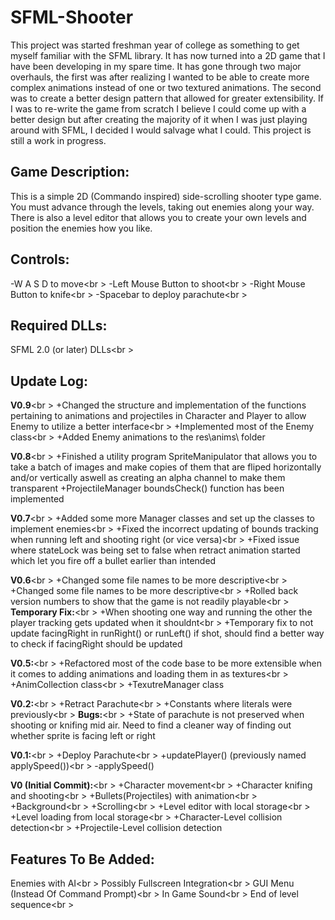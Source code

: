 SFML-Shooter
============
This project was started freshman year of college as something to get myself familiar with the SFML library. It has now 
turned into a 2D game that I have been developing in my spare time. It has gone through two major overhauls, the first 
was after realizing I wanted to be able to create more complex animations instead of one or two textured animations. 
The second was to create a better design pattern that allowed for greater extensibility. If I was to re-write the game
from scratch I believe I could come up with a better design but after creating the majority of it when I was just
playing around with SFML, I decided I would salvage what I could. This project is still a work in progress.

Game Description:
-----------------
This is a simple 2D (Commando inspired) side-scrolling shooter type game. You must advance through the levels, taking out
enemies along your way. There is also a level editor that allows you to create your own levels and position the enemies 
how you like.

Controls:
---------
-W A S D to move<br \>
-Left Mouse Button to shoot<br \>
-Right Mouse Button to knife<br \>
-Spacebar to deploy parachute<br \>

Required DLLs:
--------------
SFML 2.0 (or later) DLLs<br \>

Update Log:
-----------
**V0.9**<br \>
+Changed the structure and implementation of the functions pertaining to animations and
 projectiles in Character and Player to allow Enemy to utilize a better interface<br \>
+Implemented most of the Enemy class<br \>
+Added Enemy animations to the res\anims\ folder

**V0.8**<br \>
+Finished a utility program SpriteManipulator that allows you to take a batch of images and
 make copies of them that are fliped horizontally and/or vertically aswell as creating an
 alpha channel to make them transparent
+ProjectileManager boundsCheck() function has been implemented

**V0.7**<br \>
+Added some more Manager classes and set up the classes to implement enemies<br \>
+Fixed the incorrect updating of bounds tracking when running left and shooting
 right (or vice versa)<br \>
+Fixed issue where stateLock was being set to false when retract animation started which
 let you fire off a bullet earlier than intended

**V0.6**<br \>
+Changed some file names to be more descriptive<br \>
+Changed some file names to be more descriptive<br \>
+Rolled back version numbers to show that the game is not
 readily playable<br \>
**Temporary Fix:**<br \>
+When shooting one way and running the other the player tracking
 gets updated when it shouldnt<br \>
 +Temporary fix to not update facingRight in runRight() or runLeft()
 if shot, should find a better way to check if facingRight should be
 updated

**V0.5:**<br \>
+Refactored most of the code base to be more extensible
 when it comes to adding animations and loading them
 in as textures<br \>
+AnimCollection class<br \>
+TexutreManager class
 
**V0.2:**<br \>
+Retract Parachute<br \>
+Constants where literals were previously<br \>
**Bugs:**<br \>
+State of parachute is not preserved when shooting or knifing
 mid air. Need to find a cleaner way of finding out whether sprite
 is facing left or right

**V0.1:**<br \>
+Deploy Parachute<br \>
+updatePlayer() (previously named applySpeed())<br \>
-applySpeed()

**V0 (Initial Commit):**<br \>
+Character movement<br \>
+Character knifing and shooting<br \>
+Bullets(Projectiles) with animation<br \>
+Background<br \>
+Scrolling<br \>
+Level editor with local storage<br \>
+Level loading from local storage<br \>
+Character-Level collision detection<br \>
+Projectile-Level collision detection

Features To Be Added:
--------------------
Enemies with AI<br \>
Possibly Fullscreen Integration<br \>
GUI Menu (Instead Of Command Prompt)<br \>
In Game Sound<br \>
End of level sequence<br \>
